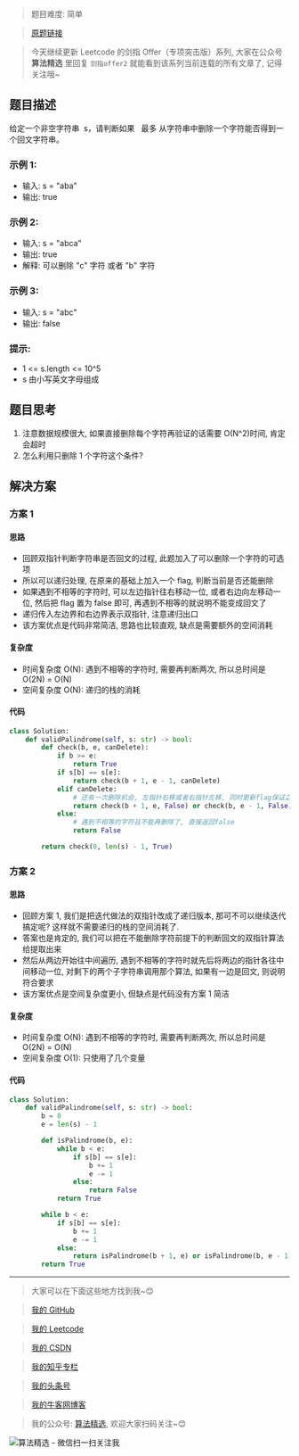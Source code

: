 > 题目难度: 简单

> [原题链接](https://leetcode.cn/problems/RQku0D)

> 今天继续更新 Leetcode 的剑指 Offer（专项突击版）系列, 大家在公众号 **算法精选** 里回复 `剑指offer2` 就能看到该系列当前连载的所有文章了, 记得关注哦~

## 题目描述

给定一个非空字符串  s，请判断如果   最多 从字符串中删除一个字符能否得到一个回文字符串。

### 示例 1:

- 输入: s = "aba"
- 输出: true

### 示例 2:

- 输入: s = "abca"
- 输出: true
- 解释: 可以删除 "c" 字符 或者 "b" 字符

### 示例 3:

- 输入: s = "abc"
- 输出: false

### 提示:

- 1 <= s.length <= 10^5
- s 由小写英文字母组成

## 题目思考

1. 注意数据规模很大, 如果直接删除每个字符再验证的话需要 O(N^2)时间, 肯定会超时
2. 怎么利用只删除 1 个字符这个条件?

## 解决方案

### 方案 1

#### 思路

- 回顾双指针判断字符串是否回文的过程, 此题加入了可以删除一个字符的可选项
- 所以可以递归处理, 在原来的基础上加入一个 flag, 判断当前是否还能删除
- 如果遇到不相等的字符时, 可以左边指针往右移动一位, 或者右边向左移动一位, 然后把 flag 置为 false 即可, 再遇到不相等的就说明不能变成回文了
- 递归传入左边界和右边界表示双指针, 注意递归出口
- 该方案优点是代码非常简洁, 思路也比较直观, 缺点是需要额外的空间消耗

#### 复杂度

- 时间复杂度 O(N): 遇到不相等的字符时, 需要再判断两次, 所以总时间是 O(2N) = O(N)
- 空间复杂度 O(N): 递归的栈的消耗

#### 代码

```python
class Solution:
    def validPalindrome(self, s: str) -> bool:
        def check(b, e, canDelete):
            if b >= e:
                return True
            if s[b] == s[e]:
                return check(b + 1, e - 1, canDelete)
            elif canDelete:
                # 还有一次删除机会, 左指针右移或者右指针左移, 同时更新flag保证之后的判断不能再删除字符了
                return check(b + 1, e, False) or check(b, e - 1, False)
            else:
                # 遇到不相等的字符且不能再删除了, 直接返回false
                return False

        return check(0, len(s) - 1, True)
```

### 方案 2

#### 思路

- 回顾方案 1, 我们是把迭代做法的双指针改成了递归版本, 那可不可以继续迭代搞定呢? 这样就不需要递归的栈的空间消耗了.
- 答案也是肯定的, 我们可以把在不能删除字符前提下的判断回文的双指针算法给提取出来
- 然后从两边开始往中间遍历, 遇到不相等的字符时就先后将两边的指针各往中间移动一位, 对剩下的两个子字符串调用那个算法, 如果有一边是回文, 则说明符合要求
- 该方案优点是空间复杂度更小, 但缺点是代码没有方案 1 简洁

#### 复杂度

- 时间复杂度 O(N): 遇到不相等的字符时, 需要再判断两次, 所以总时间是 O(2N) = O(N)
- 空间复杂度 O(1): 只使用了几个变量

#### 代码

```python
class Solution:
    def validPalindrome(self, s: str) -> bool:
        b = 0
        e = len(s) - 1

        def isPalindrome(b, e):
            while b < e:
                if s[b] == s[e]:
                    b += 1
                    e -= 1
                else:
                    return False
            return True

        while b < e:
            if s[b] == s[e]:
                b += 1
                e -= 1
            else:
                return isPalindrome(b + 1, e) or isPalindrome(b, e - 1)
        return True
```

---

> 大家可以在下面这些地方找到我~😊

> [我的 GitHub](https://github.com/zjulyx)

> [我的 Leetcode](https://leetcode-cn.com/u/suibianfahui/)

> [我的 CSDN](https://me.csdn.net/zjulyx1993)

> [我的知乎专栏](https://zhuanlan.zhihu.com/c_1242508721932464128)

> [我的头条号](https://www.toutiao.com/c/user/1090304683804520/#mid=1671643017345028)

> [我的牛客网博客](https://blog.nowcoder.net/zjulyx)

> 我的公众号: [算法精选](https://mp.weixin.qq.com/s?__biz=MzA5MDk1MjI5MA==&mid=2247484158&idx=1&sn=90176bac32cf7af40e4074c721fd8a95&chksm=900285f3a7750ce5a068c9c9773781461819633f2fd60533732637ec9520c908371ebc218d49&scene=178&cur_album_id=1386231241346859009#rd), 欢迎大家扫码关注~😊

![算法精选 - 微信扫一扫关注我](https://pic1.zhimg.com/80/v2-7c988a7b35886df51596ef23616764ac_1440w.jpg)

